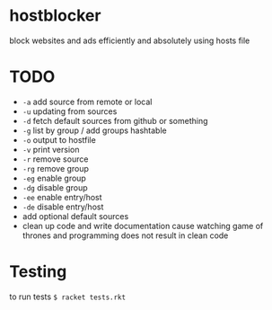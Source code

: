 # hostblocker
block websites and ads efficiently and absolutely using hosts file

# TODO
- `-a` add source from remote or local
- `-u` updating from sources
- `-d` fetch default sources from github or something
- `-g` list by group / add groups hashtable
- `-o` output to hostfile
- `-v` print version
- `-r` remove source
- `-rg` remove group
- `-eg` enable group
- `-dg` disable group
- `-ee` enable entry/host
- `-de` disable entry/host
- add optional default sources
- clean up code and write documentation cause watching game of thrones and programming does not result in clean code


# Testing
to run tests
```$ racket tests.rkt```
